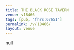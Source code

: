 ```yaml
---
title: THE BLACK ROSE TAVERN
venue: v18466
tags: [pub, "fhrs:67651"]
permalink: /v/18466/
layout: venue
---
```

null